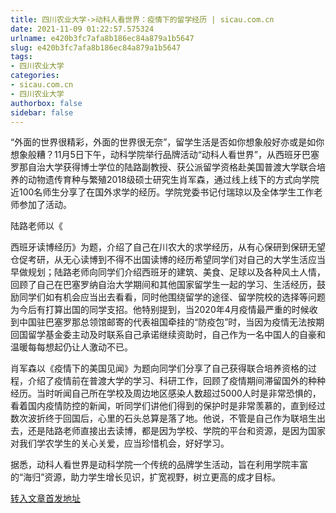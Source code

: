 ```yaml
---
title: 四川农业大学->动科人看世界：疫情下的留学经历 | sicau.com.cn
date: 2021-11-09 01:22:57.575324
urlname: e420b3fc7afa8b186ec84a879a1b5647
slug: e420b3fc7afa8b186ec84a879a1b5647
tags: 
- 四川农业大学
categories:
- sicau.com.cn
- 四川农业大学
authorbox: false
sidebar: false
---
```

“外面的世界很精彩，外面的世界很无奈”，留学生活是否如你想象般好亦或是如你想象般糟？11月5日下午，动科学院举行品牌活动“动科人看世界”，从西班牙巴塞罗那自治大学获得博士学位的陆路副教授、获公派留学资格赴美国普渡大学联合培养的动物遗传育种与繁殖2018级硕士研究生肖军森，通过线上线下的方式向学院近100名师生分享了在国外求学的经历。学院党委书记付瑞琼以及全体学生工作老师参加了活动。

陆路老师以《
<!--more-->
西班牙读博经历》为题，介绍了自己在川农大的求学经历，从有心保研到保研无望仓促考研，从无心读博到不得不出国读博的经历希望同学们对自己的大学生活应当早做规划；陆路老师向同学们介绍西班牙的建筑、美食、足球以及各种风土人情，回顾了自己在巴塞罗纳自治大学期间和其他国家留学生一起的学习、生活经历，鼓励同学们如有机会应当出去看看，同时他围绕留学的途径、留学院校的选择等问题为今后有打算出国的同学支招。他特别提到，当2020年4月疫情最严重的时候收到中国驻巴塞罗那总领馆邮寄的代表祖国牵挂的“防疫包”时，当因为疫情无法按期回国留学基金委主动及时联系自己承诺继续资助时，自己作为一名中国人的自豪和温暖每每想起仍让人激动不已。

肖军森以《疫情下的美国见闻》为题向同学们分享了自己获得联合培养资格的过程，介绍了疫情前在普渡大学的学习、科研工作，回顾了疫情期间滞留国外的种种经历。当时听闻自己所在学校及周边地区感染人数超过5000人时是非常恐惧的，看着国内疫情防控的新闻，听同学们讲他们得到的保护时是非常羡慕的，直到经过数次波折终于回国后，心里的石头总算是落了地。他说，不管是自己作为联培生出去，还是陆路老师直接出去读博，都是因为学校、学院的平台和资源，是因为国家对我们学农学生的关心关爱，应当珍惜机会，好好学习。

据悉，动科人看世界是动科学院一个传统的品牌学生活动，旨在利用学院丰富的“海归”资源，助力学生增长见识，扩宽视野，树立更高的成才目标。



[转入文章首发地址](https://news.sicau.edu.cn/info/1078/65335.htm)